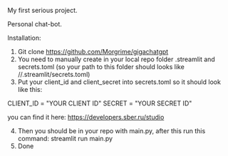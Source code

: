 My first serious project. 

Personal chat-bot.

Installation:
1. Git clone https://github.com/Morgrime/gigachatgpt
2. You need to manually create in your local repo folder .streamlit and secrets.toml (so your path to this folder should looks like /<gigachatgpt>/.streamlit/secrets.toml)
3. Put your client_id and client_secret into secrets.toml so it should look like this:

CLIENT_ID = "YOUR CLIENT ID"
SECRET = "YOUR SECRET ID" 

you can find it here: https://developers.sber.ru/studio

4. Then you should be in your repo with main.py, after this run this command: streamlit run main.py
5. Done
